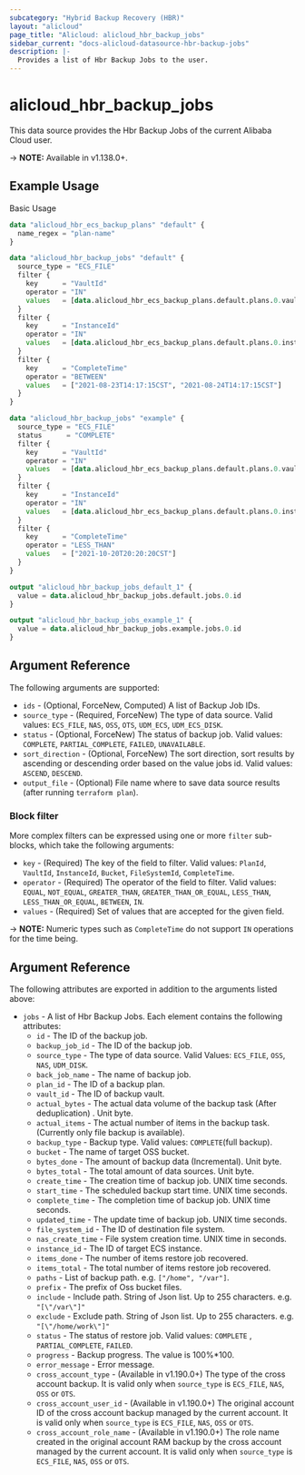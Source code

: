 ```yaml
---
subcategory: "Hybrid Backup Recovery (HBR)"
layout: "alicloud"
page_title: "Alicloud: alicloud_hbr_backup_jobs"
sidebar_current: "docs-alicloud-datasource-hbr-backup-jobs"
description: |-
  Provides a list of Hbr Backup Jobs to the user.
---
```


# alicloud\_hbr\_backup\_jobs

This data source provides the Hbr Backup Jobs of the current Alibaba Cloud user.

-> **NOTE:** Available in v1.138.0+.

## Example Usage

Basic Usage

```terraform
data "alicloud_hbr_ecs_backup_plans" "default" {
  name_regex = "plan-name"
}

data "alicloud_hbr_backup_jobs" "default" {
  source_type = "ECS_FILE"
  filter {
    key      = "VaultId"
    operator = "IN"
    values   = [data.alicloud_hbr_ecs_backup_plans.default.plans.0.vault_id]
  }
  filter {
    key      = "InstanceId"
    operator = "IN"
    values   = [data.alicloud_hbr_ecs_backup_plans.default.plans.0.instance_id]
  }
  filter {
    key      = "CompleteTime"
    operator = "BETWEEN"
    values   = ["2021-08-23T14:17:15CST", "2021-08-24T14:17:15CST"]
  }
}

data "alicloud_hbr_backup_jobs" "example" {
  source_type = "ECS_FILE"
  status      = "COMPLETE"
  filter {
    key      = "VaultId"
    operator = "IN"
    values   = [data.alicloud_hbr_ecs_backup_plans.default.plans.0.vault_id]
  }
  filter {
    key      = "InstanceId"
    operator = "IN"
    values   = [data.alicloud_hbr_ecs_backup_plans.default.plans.0.instance_id]
  }
  filter {
    key      = "CompleteTime"
    operator = "LESS_THAN"
    values   = ["2021-10-20T20:20:20CST"]
  }
}

output "alicloud_hbr_backup_jobs_default_1" {
  value = data.alicloud_hbr_backup_jobs.default.jobs.0.id
}

output "alicloud_hbr_backup_jobs_example_1" {
  value = data.alicloud_hbr_backup_jobs.example.jobs.0.id
}
```

## Argument Reference

The following arguments are supported:

* `ids` - (Optional, ForceNew, Computed)  A list of Backup Job IDs.
* `source_type` - (Required, ForceNew) The type of data source. Valid values: `ECS_FILE`, `NAS`, `OSS`, `OTS`, `UDM_ECS`, `UDM_ECS_DISK`.
* `status` - (Optional, ForceNew) The status of backup job. Valid values: `COMPLETE`, `PARTIAL_COMPLETE`, `FAILED`, `UNAVAILABLE`.
* `sort_direction` - (Optional, ForceNew) The sort direction, sort results by ascending or descending order based on the value jobs id. Valid values: `ASCEND`, `DESCEND`.
* `output_file` - (Optional) File name where to save data source results (after running `terraform plan`).


### Block filter

More complex filters can be expressed using one or more `filter` sub-blocks,
which take the following arguments:
* `key`      - (Required) The key of the field to filter. Valid values: `PlanId`, `VaultId`, `InstanceId`, `Bucket`, `FileSystemId`, `CompleteTime`.
* `operator` - (Required) The operator of the field to filter. Valid values: `EQUAL`, `NOT_EQUAL`, `GREATER_THAN`, `GREATER_THAN_OR_EQUAL`, `LESS_THAN`, `LESS_THAN_OR_EQUAL`, `BETWEEN`, `IN`.
* `values`   - (Required) Set of values that are accepted for the given field.

-> **NOTE:** Numeric types such as `CompleteTime` do not support `IN` operations for the time being.

## Argument Reference

The following attributes are exported in addition to the arguments listed above:

* `jobs` - A list of Hbr Backup Jobs. Each element contains the following attributes:
	* `id` - The ID of the backup job.
	* `backup_job_id` - The ID of the backup job.
	* `source_type` - The type of data source. Valid Values: `ECS_FILE`, `OSS`, `NAS`, `UDM_DISK`.
	* `back_job_name` - The name of backup job.
	* `plan_id` - The ID of a backup plan.
	* `vault_id` - The ID of backup vault.
	* `actual_bytes` - The actual data volume of the backup task (After deduplication) . Unit byte.
	* `actual_items` - The actual number of items in the backup task. (Currently only file backup is available).
	* `backup_type` - Backup type. Valid values: `COMPLETE`(full backup).
	* `bucket` - The name of target OSS bucket.
	* `bytes_done` - The amount of backup data (Incremental). Unit byte.
	* `bytes_total` - The total amount of data sources. Unit byte.
	* `create_time` - The creation time of backup job. UNIX time seconds.
	* `start_time` - The scheduled backup start time. UNIX time seconds.
	* `complete_time` -  The completion time of backup job. UNIX time seconds.
	* `updated_time` - The update time of backup job. UNIX time seconds.
	* `file_system_id` - The ID of destination file system.
	* `nas_create_time` - File system creation time. UNIX time in seconds.
	* `instance_id` - The ID of target ECS instance.
	* `items_done` - The number of items restore job recovered.
	* `items_total` - The total number of items restore job recovered.
	* `paths` - List of backup path. e.g. `["/home", "/var"]`.
	* `prefix` - The prefix of Oss bucket files.
	* `include` - Include path. String of Json list. Up to 255 characters. e.g. `"[\"/var\"]"`
	* `exclude` - Exclude path. String of Json list. Up to 255 characters. e.g. `"[\"/home/work\"]"`
	* `status` - The status of restore job. Valid values: `COMPLETE` , `PARTIAL_COMPLETE`, `FAILED`.
	* `progress` - Backup progress. The value is 100%*100.
	* `error_message` - Error message.
	* `cross_account_type` - (Available in v1.190.0+) The type of the cross account backup. It is valid only when `source_type` is `ECS_FILE`, `NAS`, `OSS` or `OTS`.
	* `cross_account_user_id` - (Available in v1.190.0+) The original account ID of the cross account backup managed by the current account. It is valid only when `source_type` is `ECS_FILE`, `NAS`, `OSS` or `OTS`.
	* `cross_account_role_name` - (Available in v1.190.0+) The role name created in the original account RAM backup by the cross account managed by the current account. It is valid only when `source_type` is `ECS_FILE`, `NAS`, `OSS` or `OTS`.